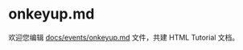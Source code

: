 onkeyup.md
===

欢迎您编辑 <a target="__blank" href="https://github.com/jaywcjlove/html-tutorial/blob/master/docs/events/onkeyup.md">docs/events/onkeyup.md</a> 文件，共建 HTML Tutorial 文档。